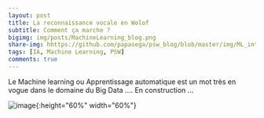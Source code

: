 ```yaml
---
layout: post
title: La reconnaissance vocale en Wolof
subtitle: Comment ça marche ?
bigimg: img/posts/MachineLearning_blog.png
share-img: hhttps://github.com/papasega/psw_blog/blob/master/img/ML_intro.png
tags: [IA, Machine Learning, PSW]
comments: true
---
```


Le Machine learning ou Apprentissage automatique est un mot très en vogue dans le domaine du Big Data .... En construction ...


![image](https://github.com/papasega/psw_blog/blob/master/img/ML_intro1.jpeg){:height="60%" width="60%"}
